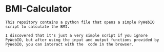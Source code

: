# BMI-Calculator
      
    This repsitory contains a python file that opens a simple PyWebIO script to calculate the BMI.
      
    I discovered that it's just a very simple script if you ignore PyWebIO, but after using the input and output functions provided by PyWebIO, you can interact with the  code in the browser.
